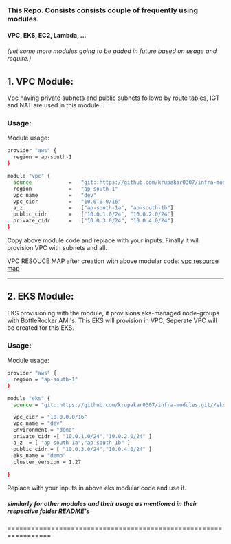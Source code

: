 ### This Repo. Consists consists couple of frequently using modules. 
#### VPC, EKS, EC2, Lambda, ... 
###### (yet some more modules going to be added in future based on usage and require.)

## 1. VPC Module:
Vpc having  private subnets and public subnets followd by route tables, IGT and NAT are used in this module.

### Usage:
Module usage: 

```sh
provider "aws" {
  region = ap-south-1
}

module "vpc" {
  source            =   "git::https://github.com/krupakar0307/infra-modules.git//vpc"
  region            =   "ap-south-1"
  vpc_name          =   "dev"
  vpc_cidr          =   "10.0.0.0/16"
  a_z               =   ["ap-south-1a", "ap-south-1b"]
  public_cidr       =   ["10.0.1.0/24", "10.0.2.0/24"]
  private_cidr      =   ["10.0.3.0/24", "10.0.4.0/24"]
}
```
Copy above module code and replace with your inputs.
Finally it will provision VPC with subnets and all.

VPC RESOUCE MAP after creation with above modular code:
[vpc resource map](vpc/assets/screenshot-1.png)

--------

## 2. EKS Module:

EKS provisioning with the module, it provisions eks-managed node-groups with BottleRocker AMI's. 
This EKS will provision in VPC, Seperate VPC will be created for this EKS.

### Usage:
Module usage:
```sh
provider "aws" {
  region = "ap-south-1"
}

module "eks" {
  source = "git::https://github.com/krupakar0307/infra-modules.git//eks"

  vpc_cidr = "10.0.0.0/16"
  vpc_name = "dev"
  Environment = "demo"
  private_cidr =[ "10.0.1.0/24","10.0.2.0/24" ]
  a_z  = [ "ap-south-1a","ap-south-1b" ]
  public_cidr = [ "10.0.3.0/24","10.0.4.0/24" ]
  eks_name = "demo"
  cluster_version = 1.27
  
}

```
Replace with your inputs in above eks modular code and use it.

##### similarly for other modules and their usage as mentioned in their respective folder README's
=================================================================